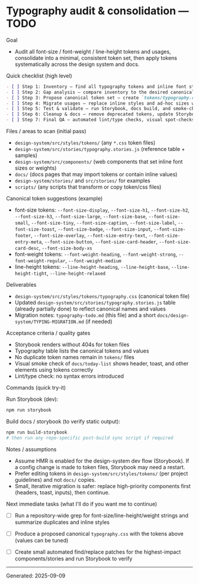 # Typography audit & consolidation — TODO

Goal

- Audit all font-size / font-weight / line-height tokens and usages, consolidate into a minimal, consistent token set, then apply tokens systematically across the design system and docs.

Quick checklist (high level)

```markdown
- [ ] Step 1: Inventory — find all typography tokens and inline font styles used across the repo
- [ ] Step 2: Gap analysis — compare inventory to the desired canonical token set and identify missing/duplicate tokens
- [ ] Step 3: Propose canonical token set — create `tokens/typography.css` (or update existing) with agreed names and values
- [ ] Step 4: Migrate usages — replace inline styles and ad-hoc sizes with token references across components, stories, and docs
- [ ] Step 5: Test & validate — run Storybook, docs build, and smoke-check pages for visual regressions and 404s
- [ ] Step 6: Cleanup & docs — remove deprecated tokens, update Storybook token table, and add migration notes to README/TODO
- [ ] Step 7: Final QA — automated lint/type checks, visual spot-checks (HMR/Storybook) and a small accessibility check for text scale/contrast
```

Files / areas to scan (initial pass)

- `design-system/src/styles/tokens/` (any `*.css` token files)
- `design-system/src/stories/typography.stories.js` (reference table + samples)
- `design-system/src/components/` (web components that set inline font sizes or weights)
- `docs/` (docs pages that may import tokens or contain inline values)
- `design-system/stories/` and `src/stories/` for examples
- `scripts/` (any scripts that transform or copy token/css files)

Canonical token suggestions (example)

- font-size tokens: `--font-size-display`, `--font-size-h1`, `--font-size-h2`, `--font-size-h3`, `--font-size-large`, `--font-size-base`, `--font-size-small`, `--font-size-tiny`, `--font-size-caption`, `--font-size-label`, `--font-size-toast`, `--font-size-badge`, `--font-size-input`, `--font-size-footer`, `--font-size-overlay`, `--font-size-entry-text`, `--font-size-entry-meta`, `--font-size-button`, `--font-size-card-header`, `--font-size-card-desc`, `--font-size-body-xs`
- font-weight tokens: `--font-weight-heading`, `--font-weight-strong`, `--font-weight-regular`, `--font-weight-medium`
- line-height tokens: `--line-height-heading`, `--line-height-base`, `--line-height-tight`, `--line-height-relaxed`

Deliverables

- `design-system/src/styles/tokens/typography.css` (canonical token file)
- Updated `design-system/src/stories/typography.stories.js` table (already partially done) to reflect canonical names and values
- Migration notes: `typography-todo.md` (this file) and a short `docs/design-system/TYPING-MIGRATION.md` (if needed)

Acceptance criteria / quality gates

- Storybook renders without 404s for token files
- Typography table lists the canonical tokens and values
- No duplicate token names remain in `tokens/` files
- Visual smoke check of `docs/today-list` shows header, toast, and other elements using tokens correctly
- Lint/type check: no syntax errors introduced

Commands (quick try-it)

Run Storybook (dev):
```bash
npm run storybook
```

Build docs / storybook (to verify static output):
```bash
npm run build-storybook
# then run any repo-specific post-build sync script if required
```

Notes / assumptions

- Assume HMR is enabled for the design-system dev flow (Storybook). If a config change is made to token files, Storybook may need a restart.
- Prefer editing tokens in `design-system/src/styles/tokens/` (per project guidelines) and not `docs/` copies.
- Small, iterative migration is safer: replace high-priority components first (headers, toast, inputs), then continue.

Next immediate tasks (what I'll do if you want me to continue)

- [ ] Run a repository-wide grep for font-size/line-height/weight strings and summarize duplicates and inline styles
- [ ] Produce a proposed canonical `typography.css` with the tokens above (values can be tuned)
- [ ] Create small automated find/replace patches for the highest-impact components/stories and run Storybook to verify


---
Generated: 2025-09-09
